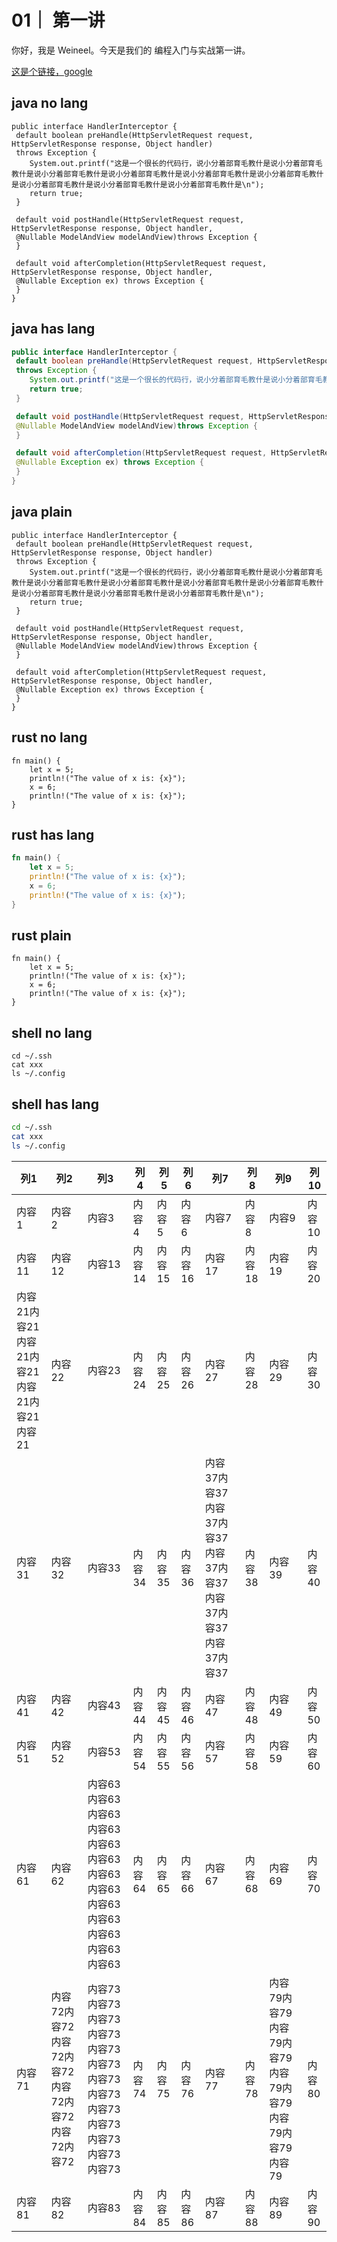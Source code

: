 # 01｜ 第一讲

你好，我是 Weineel。今天是我们的 编程入门与实战第一讲。

[这是个链接，google](https://www.google.com)

## java no lang

```
public interface HandlerInterceptor {
 default boolean preHandle(HttpServletRequest request, HttpServletResponse response, Object handler)
 throws Exception {
    System.out.printf("这是一个很长的代码行，说小分着部育毛教什是说小分着部育毛教什是说小分着部育毛教什是说小分着部育毛教什是说小分着部育毛教什是说小分着部育毛教什是说小分着部育毛教什是说小分着部育毛教什是说小分着部育毛教什是\n");
    return true;
 }

 default void postHandle(HttpServletRequest request, HttpServletResponse response, Object handler,
 @Nullable ModelAndView modelAndView)throws Exception {
 }

 default void afterCompletion(HttpServletRequest request, HttpServletResponse response, Object handler,
 @Nullable Exception ex) throws Exception {
 }
}
```

## java has lang

```java
public interface HandlerInterceptor {
 default boolean preHandle(HttpServletRequest request, HttpServletResponse response, Object handler)
 throws Exception {
    System.out.printf("这是一个很长的代码行，说小分着部育毛教什是说小分着部育毛教什是说小分着部育毛教什是说小分着部育毛教什是说小分着部育毛教什是说小分着部育毛教什是说小分着部育毛教什是说小分着部育毛教什是说小分着部育毛教什是\n");
    return true;
 }

 default void postHandle(HttpServletRequest request, HttpServletResponse response, Object handler,
 @Nullable ModelAndView modelAndView)throws Exception {
 }

 default void afterCompletion(HttpServletRequest request, HttpServletResponse response, Object handler,
 @Nullable Exception ex) throws Exception {
 }
}
```

## java plain

```plain
public interface HandlerInterceptor {
 default boolean preHandle(HttpServletRequest request, HttpServletResponse response, Object handler)
 throws Exception {
    System.out.printf("这是一个很长的代码行，说小分着部育毛教什是说小分着部育毛教什是说小分着部育毛教什是说小分着部育毛教什是说小分着部育毛教什是说小分着部育毛教什是说小分着部育毛教什是说小分着部育毛教什是说小分着部育毛教什是\n");
    return true;
 }

 default void postHandle(HttpServletRequest request, HttpServletResponse response, Object handler,
 @Nullable ModelAndView modelAndView)throws Exception {
 }

 default void afterCompletion(HttpServletRequest request, HttpServletResponse response, Object handler,
 @Nullable Exception ex) throws Exception {
 }
}
```

## rust no lang

```
fn main() {
    let x = 5;
    println!("The value of x is: {x}");
    x = 6;
    println!("The value of x is: {x}");
}
```

## rust has lang

```rust
fn main() {
    let x = 5;
    println!("The value of x is: {x}");
    x = 6;
    println!("The value of x is: {x}");
}
```

## rust plain

```plain
fn main() {
    let x = 5;
    println!("The value of x is: {x}");
    x = 6;
    println!("The value of x is: {x}");
}
```

## shell no lang

```
cd ~/.ssh
cat xxx
ls ~/.config
```

## shell has lang

```sh
cd ~/.ssh
cat xxx
ls ~/.config
```

| 列1 | 列2 | 列3 | 列4 | 列5 | 列6 | 列7 | 列8 | 列9 | 列10 |
| --- | --- | --- | --- | --- | --- | --- | --- | --- | ---- |
| 内容1 | 内容2 | 内容3 | 内容4 | 内容5 | 内容6 | 内容7 | 内容8 | 内容9 | 内容10 |
| 内容11 | 内容12 | 内容13 | 内容14 | 内容15 | 内容16 | 内容17 | 内容18 | 内容19 | 内容20 |
| 内容21内容21内容21内容21内容21内容21内容21 | 内容22 | 内容23 | 内容24 | 内容25 | 内容26 | 内容27 | 内容28 | 内容29 | 内容30 |
| 内容31 | 内容32 | 内容33 | 内容34 | 内容35 | 内容36 | 内容37内容37内容37内容37内容37内容37内容37内容37内容37内容37 | 内容38 | 内容39 | 内容40 |
| 内容41 | 内容42 | 内容43 | 内容44 | 内容45 | 内容46 | 内容47 | 内容48 | 内容49 | 内容50 |
| 内容51 | 内容52 | 内容53 | 内容54 | 内容55 | 内容56 | 内容57 | 内容58 | 内容59 | 内容60 |
| 内容61 | 内容62 | 内容63内容63内容63内容63内容63内容63内容63内容63内容63内容63内容63内容63内容63 | 内容64 | 内容65 | 内容66 | 内容67 | 内容68 | 内容69 | 内容70 |
| 内容71 | 内容72内容72内容72内容72内容72内容72内容72内容72 | 内容73内容73内容73内容73内容73内容73内容73内容73内容73内容73内容73内容73内容73 | 内容74 | 内容75 | 内容76 | 内容77 | 内容78 | 内容79内容79内容79内容79内容79内容79内容79内容79内容79 | 内容80 |
| 内容81 | 内容82 | 内容83 | 内容84 | 内容85 | 内容86 | 内容87 | 内容88 | 内容89 | 内容90 |
